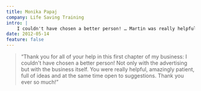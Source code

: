```yaml
---
title: Monika Papaj
company: Life Saving Training
intro: |
    I couldn't have chosen a better person! … Martin was really helpful, amazingly patient, full of ideas and at the same time open to suggestions.
date: 2012-05-14
feature: false
---
```


> “Thank you for all of your help in this first chapter of my business: I couldn't have chosen a better person! Not only with the advertising but with the business itself. You were really helpful, amazingly patient, full of ideas and at the same time open to suggestions. Thank you ever so much!”
